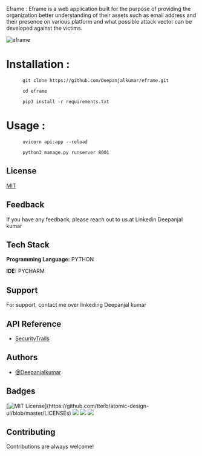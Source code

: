 Eframe : Eframe is a web application built for the purpose of providing the organization better understanding of their assets such as email address and their presence on various platform and what possible attack vector can be developed against the victims.

![eframe](https://user-images.githubusercontent.com/55708909/143672174-360b8943-f74f-4406-95f8-151acd05ea66.png)

# Installation : 

          git clone https://github.com/Deepanjalkumar/eframe.git
          
          cd eframe
          
          pip3 install -r requirements.txt
          
# Usage :

          uvicorn api:app --reload
          
          python3 manage.py runserver 8001
           
           
## License

[MIT](https://choosealicense.com/licenses/mit/)

  
## Feedback

If you have any feedback, please reach out to us at Linkedin Deepanjal kumar

  
## Tech Stack

**Programming Language:** PYTHON

**IDE:** PYCHARM

  
## Support

For support, contact me over linkeding Deepanjal kumar

  
## API Reference

- [SecurityTrails](http://securitytrails.com)

  
## Authors

- [@Deepanjalkumar](https://github.com/Deepanjalkumar)

  
## Badges

[![MIT License](https://img.shields.io/apm/l/atomic-design-ui.svg?)](https://github.com/tterb/atomic-design-ui/blob/master/LICENSEs)
![](https://img.shields.io/badge/OS-Linux-informational?style=flat&logo=linux&logoColor=white&color=2bbc8a)
![](https://img.shields.io/badge/Code-Python-informational?style=flat&logo=python&logoColor=white&color=2bbc8a)
![](https://img.shields.io/badge/Shell-Bash-informational?style=flat&logo=gnu-bash&logoColor=white&color=2bbc8a)


  
## Contributing

Contributions are always welcome!


